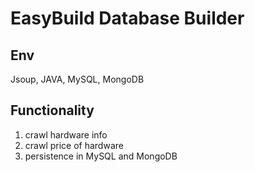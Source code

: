 # EasyBuild Database Builder
## Env
Jsoup, JAVA, MySQL, MongoDB
## Functionality
1. crawl hardware info
2. crawl price of hardware
3. persistence in MySQL and MongoDB
